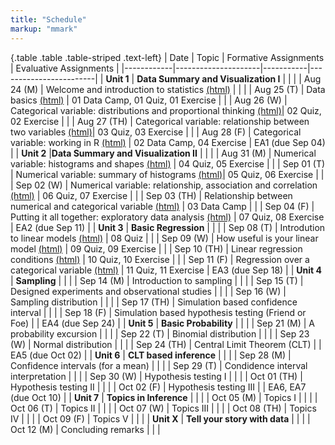 ```yaml
---
title: "Schedule"
markup: "mmark"
---
```


{.table .table .table-striped .text-left}
| Date       | Topic              | Formative Assignments | Evaluative Assignments |
|------------|---------------------|-----------|------------------------|
| **Unit 1**     | **Data Summary and Visualization I** |            |                        |
| Aug 24 (M) |  Welcome and introduction to statistics [(html)](http://sshanshans.github.io/stat140/days/u1d1) |                   |                        |
| Aug 25 (T) |  Data basics [(html)](http://sshanshans.github.io/stat140/days/u1d2) |       01 Data Camp, 01 Quiz, 01 Exercise       |                        |
| Aug 26 (W) |  Categorical variable: distributions and proportional thinking  [(html)](http://sshanshans.github.io/stat140/days/u1d3)|     02 Quiz, 02 Exercise               |                        |
| Aug 27 (TH) | Categorical variable: relationship between two variables [(html)](http://sshanshans.github.io/stat140/days/u1d4)|    03 Quiz, 03 Exercise            |                        |
| Aug 28 (F) | Categorical variable: working in R [(html)](http://sshanshans.github.io/stat140/days/u1d5)  |    02 Data Camp, 04 Exercise   |    EA1 (due Sep 04)       |
| **Unit 2**     |**Data Summary and Visualization II** |                   |                        |
| Aug 31 (M) |  Numerical variable: histograms and shapes [(html)](http://sshanshans.github.io/stat140/days/u2d1) |   04 Quiz, 05 Exercise          |                        |
| Sep 01 (T) |  Numerical variable: summary of histograms [(html)](http://sshanshans.github.io/stat140/days/u2d2)|     05 Quiz, 06 Exercise         |                        |
| Sep 02 (W) |  Numerical variable: relationship, association and correlation [(html)](http://sshanshans.github.io/stat140/days/u2d3) |    06 Quiz, 07 Exercise            |                        |
| Sep 03 (TH) | Relationship between numerical and categorical variable [(html)](http://sshanshans.github.io/stat140/days/u2d4) |    03 Data Camp                 |                        |
| Sep 04 (F) | Putting it all together: exploratory data analysis [(html)](http://sshanshans.github.io/stat140/days/u2d5) |    07 Quiz, 08 Exercise                |      EA2 (due Sep 11)        |
| **Unit 3**     | **Basic Regression** |                     |                        |
| Sep 08 (T) |  Introdution to linear models [(html)](http://sshanshans.github.io/stat140/days/u3d1) |     08 Quiz        |                        |
| Sep 09 (W) |  How useful is your linear model [(html)](http://sshanshans.github.io/stat140/days/u3d2)  |    09 Quiz, 09 Exercise       |                        |
| Sep 10 (TH) | Linear regression conditions [(html)](http://sshanshans.github.io/stat140/days/u3d3)  |     10 Quiz, 10 Exercise   |                        |
| Sep 11 (F) |  Regression over a categorical variable  [(html)](http://sshanshans.github.io/stat140/days/u3d4) |   11 Quiz, 11 Exercise    |          EA3 (due Sep 18)              |
| **Unit 4**     | **Sampling** |                     |                        |
| Sep 14 (M) |  Introduction to sampling |             |                        |
| Sep 15 (T) | Designed experiments and observational studies |            |                        |
| Sep 16 (W) | Sampling distribution |             |                        |
| Sep 17 (TH) | Simulation based confidence interval |         |                        |
| Sep 18 (F) | Simulation based hypothesis testing (Friend or Foe) |            |         EA4 (due Sep 24)        |
| **Unit 5**  | **Basic Probability** |                     |                        |
| Sep 21 (M) |  A probability excursion |             |                        |
| Sep 22 (T) |  Binomial distribution |            |                        |
| Sep 23 (W) | Normal distribution |             |                        |
| Sep 24 (TH) | Central Limit Theorem (CLT) |             |       EA5 (due Oct 02)         |
| **Unit 6**     | **CLT based inference** |                     |                        |
| Sep 28 (M) | Confidence intervals (for a mean) |               |                        |
| Sep 29 (T) | Condidence interval interpretation |              |                        |
| Sep 30 (W) | Hypothesis testing I |             |                        |
| Oct 01 (TH) | Hypothesis testing II |             |                        |
| Oct 02 (F) | Hypothesis testing III |              |      EA6, EA7 (due Oct 10)    |
| **Unit 7**     | **Topics in Inference** |                      |                        |
| Oct 05 (M) | Topics I |             |                        |
| Oct 06 (T) |  Topics II |              |                        |
| Oct 07 (W) | Topics III |             |                        |
| Oct 08 (TH) | Topics IV |            |                        |
| Oct 09 (F) | Topics V |                        |                        |
| **Unit X**     | **Tell your story with data** |                      |                        |
| Oct 12 (M) | Concluding remarks |                      |                        |
